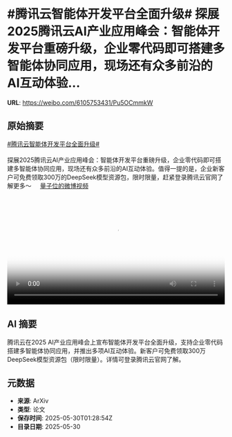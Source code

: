 # #腾讯云智能体开发平台全面升级# 探展2025腾讯云AI产业应用峰会：智能体开发平台重磅升级，企业零代码即可搭建多智能体协同应用，现场还有众多前沿的AI互动体验...

**URL**: https://weibo.com/6105753431/Pu5OCmmkW

## 原始摘要

<a href="https://m.weibo.cn/search?containerid=231522type%3D1%26t%3D10%26q%3D%23%E8%85%BE%E8%AE%AF%E4%BA%91%E6%99%BA%E8%83%BD%E4%BD%93%E5%BC%80%E5%8F%91%E5%B9%B3%E5%8F%B0%E5%85%A8%E9%9D%A2%E5%8D%87%E7%BA%A7%23&amp;extparam=%23%E8%85%BE%E8%AE%AF%E4%BA%91%E6%99%BA%E8%83%BD%E4%BD%93%E5%BC%80%E5%8F%91%E5%B9%B3%E5%8F%B0%E5%85%A8%E9%9D%A2%E5%8D%87%E7%BA%A7%23" data-hide=""><span class="surl-text">#腾讯云智能体开发平台全面升级#</span></a> <br><br>探展2025腾讯云AI产业应用峰会：智能体开发平台重磅升级，企业零代码即可搭建多智能体协同应用，现场还有众多前沿的AI互动体验。值得一提的是，企业新客户可免费领取300万的DeepSeek模型资源包，限时限量，赶紧登录腾讯云官网了解更多～ <a href="https://video.weibo.com/show?fid=1034:5171702770892820" data-hide=""><span class="url-icon"><img style="width: 1rem;height: 1rem" src="https://h5.sinaimg.cn/upload/2015/09/25/3/timeline_card_small_video_default.png" referrerpolicy="no-referrer"></span><span class="surl-text">量子位的微博视频</span></a> <br clear="both"><div style="clear: both"></div><video controls="controls" poster="https://tvax4.sinaimg.cn/orj480/006Fd7o3ly1i1wj09cxrxj30u01hcwgy.jpg" style="width: 100%"><source src="https://f.video.weibocdn.com/o0/USqPEtQelx08oCZd0GhG010412010xNd0E010.mp4?label=mp4_720p&amp;template=720x1280.24.0&amp;ori=0&amp;ps=1CwnkDw1GXwCQx&amp;Expires=1748571858&amp;ssig=jDvnIGhjFP&amp;KID=unistore,video"><source src="https://f.video.weibocdn.com/o0/cOaV0hAHlx08oCZbZrC001041200BvS20E010.mp4?label=mp4_hd&amp;template=540x960.24.0&amp;ori=0&amp;ps=1CwnkDw1GXwCQx&amp;Expires=1748571858&amp;ssig=JrgSMQYnqy&amp;KID=unistore,video"><source src="https://f.video.weibocdn.com/o0/c0Ngb6Rwlx08oCZcr2rS01041200kweg0E010.mp4?label=mp4_ld&amp;template=360x640.24.0&amp;ori=0&amp;ps=1CwnkDw1GXwCQx&amp;Expires=1748571858&amp;ssig=zue18MRxQi&amp;KID=unistore,video"><p>视频无法显示，请前往<a href="https://video.weibo.com/show?fid=1034%3A5171702770892820" target="_blank" rel="noopener noreferrer">微博视频</a>观看。</p></video>

## AI 摘要

腾讯云在2025 AI产业应用峰会上宣布智能体开发平台全面升级，支持企业零代码搭建多智能体协同应用，并推出多项AI互动体验。新客户可免费领取300万DeepSeek模型资源包（限时限量）。详情可登录腾讯云官网了解。

## 元数据

- **来源**: ArXiv
- **类型**: 论文
- **保存时间**: 2025-05-30T01:28:54Z
- **目录日期**: 2025-05-30
